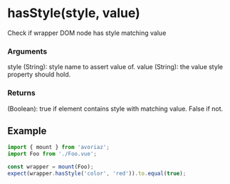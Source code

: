 # hasStyle(style, value)

Check if wrapper DOM node has style matching value

### Arguments

style (String): style name to assert value of.
value (String): the value style property should hold.

### Returns

(Boolean): true if element contains style with matching value. False if not.

## Example

```js
import { mount } from 'avoriaz';
import Foo from './Foo.vue';

const wrapper = mount(Foo);
expect(wrapper.hasStyle('color', 'red')).to.equal(true);
```
